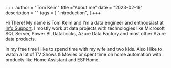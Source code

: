 +++
author = "Tom Keim"
title ="About me"
date = "2023-02-19"
description = ""
tags = [
    "introduction",
]
+++

Hi There! My name is Tom Keim and I'm a data engineer and enthousiast at [Info Support](https://infosupport.com). I mostly work at data projects with technologies like Microsoft SQL Server, Power BI, Databricks, Azure Data Factory and most other Azure data products.

In my free time I like to spend time with my wife and two kids. Also I like to watch a lot of TV Shows & Movies or spent time on home automation with products like Home Assistant and ESPHome.